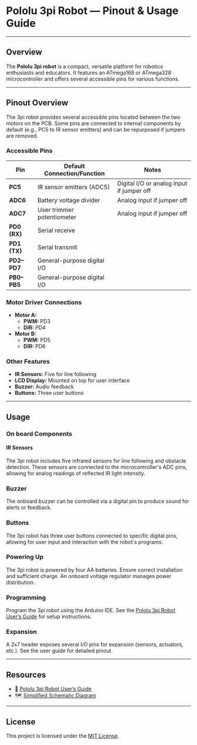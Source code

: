 
# Pololu 3pi Robot — Pinout & Usage Guide

---

## Overview

The **Pololu 3pi robot** is a compact, versatile platform for robotics enthusiasts and educators. It features an ATmega168 or ATmega328 microcontroller and offers several accessible pins for various functions.

---

## Pinout Overview

The 3pi robot provides several accessible pins located between the two motors on the PCB. Some pins are connected to internal components by default (e.g., PC5 to IR sensor emitters) and can be repurposed if jumpers are removed.

### Accessible Pins

| Pin         | Default Connection/Function                                 | Notes                                      |
|-------------|-------------------------------------------------------------|--------------------------------------------|
| **PC5**     | IR sensor emitters (ADC5)                                   | Digital I/O or analog input if jumper off  |
| **ADC6**    | Battery voltage divider                                     | Analog input if jumper off                 |
| **ADC7**    | User trimmer potentiometer                                  | Analog input if jumper off                 |
| **PD0 (RX)**| Serial receive                                              |                                            |
| **PD1 (TX)**| Serial transmit                                             |                                            |
| **PD2–PD7** | General-purpose digital I/O                                 |                                            |
| **PB0–PB5** | General-purpose digital I/O                                 |                                            |

### Motor Driver Connections

- **Motor A:**
  - **PWM:** PD3
  - **DIR:** PD4
- **Motor B:**
  - **PWM:** PD5
  - **DIR:** PD6

### Other Features

- **IR Sensors:** Five for line following
- **LCD Display:** Mounted on top for user interface
- **Buzzer:** Audio feedback
- **Buttons:** Three user buttons

---

## Usage

### On board Components
#### IR Sensors
The 3pi robot includes five infrared sensors for line following and obstacle detection. These sensors are connected to the microcontroller's ADC pins, allowing for analog readings of reflected IR light intensity.

### Buzzer
The onboard buzzer can be controlled via a digital pin to produce sound for alerts or feedback.

### Buttons
The 3pi robot has three user buttons connected to specific digital pins, allowing for user input and interaction with the robot's programs.

### Powering Up

The 3pi robot is powered by four AA batteries. Ensure correct installation and sufficient charge. An onboard voltage regulator manages power distribution.

### Programming

Program the 3pi robot using the Arduino IDE. See the [Pololu 3pi Robot User’s Guide](https://www.pololu.com/docs/0J21/) for setup instructions.

### Expansion

A 2x7 header exposes several I/O pins for expansion (sensors, actuators, etc.). See the user guide for detailed pinout.

---

## Resources

- 📖 [Pololu 3pi Robot User’s Guide](https://www.pololu.com/docs/0J21/)
- 🗺️ [Simplified Schematic Diagram](https://www.pololu.com/picture/view/0J1164)

---

## License

This project is licensed under the [MIT License](https://opensource.org/licenses/MIT).
